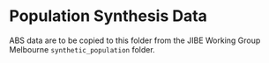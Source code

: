 # Population Synthesis Data

ABS data are to be copied to this folder from the JIBE Working Group Melbourne `synthetic_population` folder.

